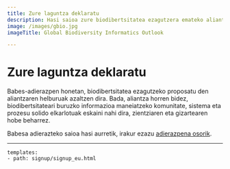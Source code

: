 ```yaml
---
title: Zure laguntza deklaratu
description: Hasi saioa zure biodibertsitatea ezagutzera emateko aliantza egiteko
image: /images/gbio.jpg
imageTitle: Global Biodiversity Informatics Outlook

---
```

# Zure laguntza deklaratu

Babes-adierazpen honetan, biodibertsitatea ezagutzeko proposatu den aliantzaren helburuak azaltzen dira. Bada, aliantza horren bidez, biodibertsitateari buruzko informazioa maneiatzeko komunitate, sistema eta prozesu solido elkarlotuak eskaini nahi dira, zientziaren eta gizartearen hobe beharrez.

Babesa adierazteko saioa hasi aurretik, irakur ezazu [adierazpena osorik](../shared-ambitions/).

------

```styledYaml
templates:
- path: signup/signup_eu.html 
```